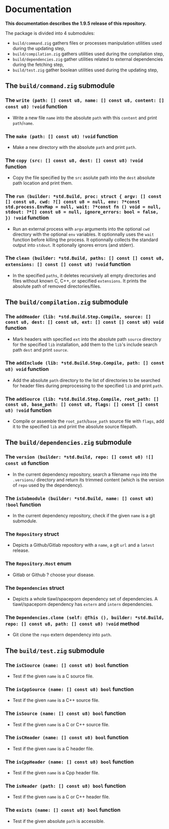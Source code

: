 # Documentation

**This documentation describes the 1.9.5 release of this repository.**

The package is divided into 4 submodules:
* `build/command.zig` gathers files or processes manipulation utilities used during the updating step,
* `build/compilation.zig` gathers utilities used during the compilation step,
* `build/dependencies.zig` gather utilities related to external dependencies during the fetching step,
* `build/test.zig` gather boolean utilities used during the updating step,

## The `build/command.zig` submodule

### The `write (path: [] const u8, name: [] const u8, content: [] const u8) !void` function

* Write a new file `name` into the absolute `path` with this `content` and print `path`/`name`.

### The `make (path: [] const u8) !void` function

* Make a new directory with the absolute `path` and print `path`.

### The `copy (src: [] const u8, dest: [] const u8) !void` function

* Copy the file specified by the `src` asolute path into the `dest` absolute path location and print them.

### The `run (builder: *std.Build, proc: struct { argv: [] const [] const u8, cwd: ?[] const u8 = null, env: ?*const std.process.EnvMap = null, wait: ?*const fn () void = null, stdout: ?*[] const u8 = null, ignore_errors: bool = false, }) !void` function

* Run an external process with `argv` arguments into the optional `cwd` directory with the optional `env` variables. It optionnally uses the `wait` function before killing the process. It optionnally collects the standard output into `stdout`. It optionally ignores errors (and stderr).

### The `clean (builder: *std.Build, paths: [] const [] const u8, extensions: [] const [] const u8) !void` function

* In the specified `paths`, it deletes recursively all empty directories and files without known C, C++, or specified `extensions`. It prints the absolute path of removed directories/files.

## The `build/compilation.zig` submodule

### The `addHeader (lib: *std.Build.Step.Compile, source: [] const u8, dest: [] const u8, ext: [] const [] const u8) void` function

* Mark headers with specified `ext` into the absolute path `source` directory for the specified `lib` installation, add them to the `lib`'s include search path `dest` and print `source`.

### The `addInclude (lib: *std.Build.Step.Compile, path: [] const u8) void` function

* Add the absolute `path` directory to the list of directories to be searched for header files during preprocessing to the specified `lib` and print `path`.

### The `addSource (lib: *std.Build.Step.Compile, root_path: [] const u8, base_path: [] const u8, flags: [] const [] const u8) !void` function

* Compile or assemble the `root_path`/`base_path` source file with `flags`, add it to the specified `lib` and print the absolute source filepath.

## The `build/dependencies.zig` submodule

### The `version (builder: *std.Build, repo: [] const u8) ![] const u8` function

* In the current dependency repository, search a filename `repo` into the `.versions/` directory and return its trimmed content (which is the version of `repo` used by the dependency).

### The `isSubmodule (builder: *std.Build, name: [] const u8) !bool` function

* In the current dependency repository, check if the given `name` is a git submodule.

### The `Repository` struct

* Depicts a Github/Gitlab repository with a `name`, a git `url` and a `latest` release.

### The `Repository.Host` enum

* Gitlab or Github ? choose your disease.

### The `Dependencies` struct

* Depicts a whole tiawl/spaceporn dependency set of dependencies. A tiawl/spaceporn dependency has `extern` and `intern` dependencies.

### The `Dependencies.clone (self: @This (), builder: *std.Build, repo: [] const u8, path: [] const u8) !void` method

* Git clone the `repo` extern dependency into `path`.

## The `build/test.zig` submodule

### The `isCSource (name: [] const u8) bool` function

* Test if the given `name` is a C source file.

### The `isCppSource (name: [] const u8) bool` function

* Test if the given `name` is a C++ source file.

### The `isSource (name: [] const u8) bool` function

* Test if the given `name` is a C or C++ source file.

### The `isCHeader (name: [] const u8) bool` function

* Test if the given `name` is a C header file.

### The `isCppHeader (name: [] const u8) bool` function

* Test if the given `name` is a Cpp header file.

### The `isHeader (path: [] const u8) bool` function

* Test if the given `name` is a C or C++ header file.

### The `exists (name: [] const u8) bool` function

* Test if the given absolute `path` is accessible.
